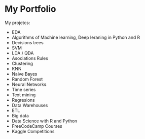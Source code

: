# My Portfolio
My projetcs:
- EDA
- Algorithms of Machine learning, Deep leraning in Python and R
- Decisions trees
- SVM
- LDA / QDA
- Asociations Rules
- Clustering
- KNN
- Naive Bayes
- Random Forest
- Neural Networks
- Time series
- Text mining
- Regresions
- Data Warehouses
- ETL
- Big data
- Data Science with R and Python
- FreeCodeCamp Courses
- Kaggle Competitions
